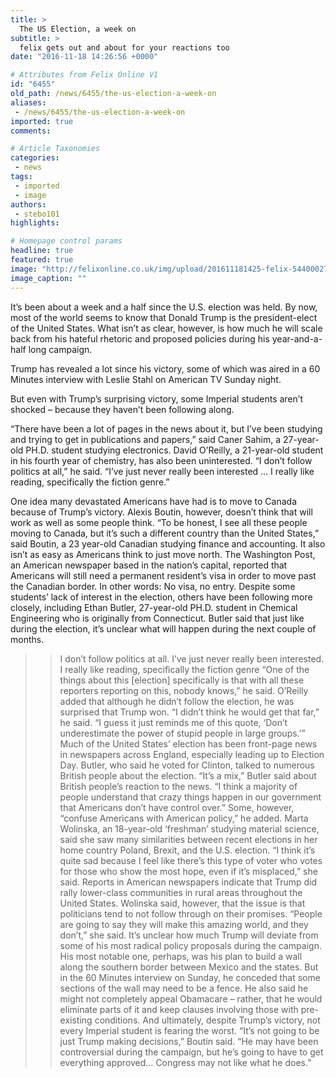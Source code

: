 ```yaml
---
title: >
  The US Election, a week on
subtitle: >
  felix gets out and about for your reactions too
date: "2016-11-18 14:26:56 +0000"

# Attributes from Felix Online V1
id: "6455"
old_path: /news/6455/the-us-election-a-week-on
aliases:
 - /news/6455/the-us-election-a-week-on
imported: true
comments:

# Article Taxonomies
categories:
 - news
tags:
 - imported
 - image
authors:
 - stebo101
highlights:

# Homepage control params
headline: true
featured: true
image: "http://felixonline.co.uk/img/upload/201611181425-felix-5440002785_7b1ed0ac3e_b.jpg"
image_caption: ""
---
```


It’s been about a week and a half since the U.S. election was held. By now, most of the world seems to know that Donald Trump is the president-elect of the United States.
What isn’t as clear, however, is how much he will scale back from his hateful rhetoric and proposed policies during his year-and-a-half long campaign.

Trump has revealed a lot since his victory, some of which was aired in a 60 Minutes interview with Leslie Stahl on American TV Sunday night.

But even with Trump’s surprising victory, some Imperial students aren’t shocked – because they haven’t been following along.

“There have been a lot of pages in the news about it, but I’ve been studying and trying to get in publications and papers,” said Caner Sahim, a 27-year-old PH.D. student studying electronics.
David O’Reilly, a 21-year-old student in his fourth year of chemistry, has also been uninterested.
“I don’t follow politics at all,” he said. “I’ve just never really been interested … I really like reading, specifically the fiction genre.”

One idea many devastated Americans have had is to move to Canada because of Trump’s victory. Alexis Boutin, however, doesn’t think that will work as well as some people think.
“To be honest, I see all these people moving to Canada, but it’s such a different country than the United States,” said Boutin, a 23 year-old Canadian studying finance and accounting.
It also isn’t as easy as Americans think to just move north. The Washington Post, an American newspaper based in the nation’s capital, reported that Americans will still need a permanent resident’s visa in order to move past the Canadian border. In other words: No visa, no entry.
Despite some students’ lack of interest in the election, others have been following more closely, including Ethan Butler, 27-year-old PH.D. student in Chemical Engineering who is originally from Connecticut. Butler said that just like during the election, it’s unclear what will happen during the next couple of months.
> > I don’t follow politics at all. I’ve just never really been interested. I really like reading, specifically the fiction genre
“One of the things about this [election] specifically is that with all these reporters reporting on this, nobody knows,” he said.
O’Reilly added that although he didn’t follow the election, he was surprised that Trump won.
“I didn’t think he would get that far,” he said. “I guess it just reminds me of this quote, ‘Don’t underestimate the power of stupid people in large groups.’”
Much of the United States’ election has been front-page news in newspapers across England, especially leading up to Election Day. Butler, who said he voted for Clinton, talked to numerous British people about the election.
“It’s a mix,” Butler said about British people’s reaction to the news. “I think a majority of people understand that crazy things happen in our government that Americans don’t have control over.”
Some, however, “confuse Americans with American policy,” he added.
Marta Wolinska, an 18-year-old ‘freshman’ studying material science, said she saw many similarities between recent elections in her home country Poland, Brexit, and the U.S. election.
“I think it’s quite sad because I feel like there’s this type of voter who votes for those who show the most hope, even if it’s misplaced,” she said.
Reports in American newspapers indicate that Trump did rally lower-class communities in rural areas throughout the United States. Wolinska said, however, that the issue is that politicians tend to not follow through on their promises.
“People are going to say they will make this amazing world, and they don’t,” she said.
It’s unclear how much Trump will deviate from some of his most radical policy proposals during the campaign. His most notable one, perhaps, was his plan to build a wall along the southern border between Mexico and the states.
But in the 60 Minutes interview on Sunday, he conceded that some sections of the wall may need to be a fence.
He also said he might not completely appeal Obamacare – rather, that he would eliminate parts of it and keep clauses involving those with pre-existing conditions.
And ultimately, despite Trump’s victory, not every Imperial student is fearing the worst.
“It’s not going to be just Trump making decisions,” Boutin said. “He may have been controversial during the campaign, but he’s going to have to get everything approved… Congress may not like what he does.”
